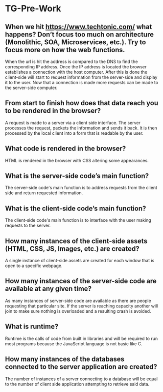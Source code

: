 # TG-Pre-Work

## When we hit https://www.techtonic.com/ what happens? Don’t focus too much on architecture (Monolithic, SOA, Microservices, etc.). Try to focus more on how the web functions.

When the url is hit the address is compared to the DNS to find the corresponding IP address.  Once the IP address is located the browser establishes a connection with the host computer.  After this is done the client-side will start to request information from the server-side and display it to the user.  Now that a connection is made more requests can be made to the server-side computer.  

## From start to finish how does that data reach you to be rendered in the browser?

A request is made to a server via a client side interface.  The server processes the request, packets the information and sends it back. It is then processed by the local client into a form that is readable by the user.

## What code is rendered in the browser?

HTML is rendered in the browser with CSS altering some appearances.

## What is the server-side code’s main function?

The server-side code's main function is to address requests from the client side and return requested information.

## What is the client-side code’s main function?

The client-side code's main function is to interface with the user making requests to the server.

## How many instances of the client-side assets (HTML, CSS, JS, Images, etc.) are created?

A single instance of client-side assets are created for each window that is open to a specific webpage.

## How many instances of the server-side code are available at any given time?

As many instances of server-side code are available as there are people requesting that particular site.  If the server is reaching capacity another will join to make sure nothing is overloaded and a resulting crash is avoided.

## What is runtime?

Runtime is the calls of code from built in libraries and will be required to run most programs because the JavaScript language is not basic like C.

## How many instances of the databases connected to the server application are created?

The number of instances of a server connecting to a database will be equal to the number of client side application attempting to retrieve said data.
